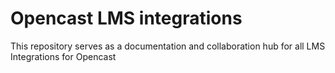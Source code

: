 # Opencast LMS integrations

This repository serves as a documentation and collaboration hub for all LMS Integrations for Opencast
